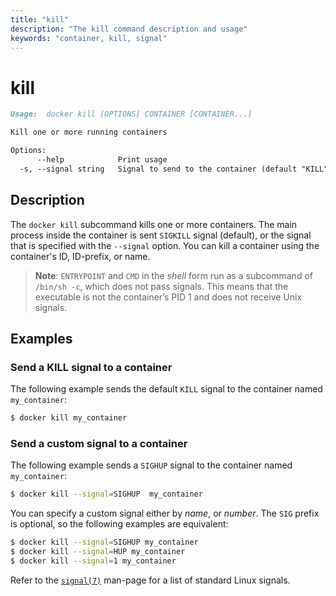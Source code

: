 ```yaml
---
title: "kill"
description: "The kill command description and usage"
keywords: "container, kill, signal"
---
```


<!-- This file is maintained within the docker/cli GitHub
     repository at https://github.com/yuyangjack/docker-cli/. Make all
     pull requests against that repo. If you see this file in
     another repository, consider it read-only there, as it will
     periodically be overwritten by the definitive file. Pull
     requests which include edits to this file in other repositories
     will be rejected.
-->

# kill

```markdown
Usage:  docker kill [OPTIONS] CONTAINER [CONTAINER...]

Kill one or more running containers

Options:
      --help            Print usage
  -s, --signal string   Signal to send to the container (default "KILL")
```

## Description

The `docker kill` subcommand kills one or more containers. The main process
inside the container is sent `SIGKILL` signal (default), or the signal that is
specified with the `--signal` option. You can kill a container using the
container's ID, ID-prefix, or name.

> **Note**: `ENTRYPOINT` and `CMD` in the *shell* form run as a subcommand of
> `/bin/sh -c`, which does not pass signals. This means that the executable is
> not the container’s PID 1 and does not receive Unix signals.

## Examples


### Send a KILL signal  to a container

The following example sends the default `KILL` signal to the container named
`my_container`:

```bash
$ docker kill my_container
```

### Send a custom signal  to a container

The following example sends a `SIGHUP` signal to the container named
`my_container`:

```bash
$ docker kill --signal=SIGHUP  my_container
```


You can specify a custom signal either by _name_, or _number_. The `SIG` prefix
is optional, so the following examples are equivalent:

```bash
$ docker kill --signal=SIGHUP my_container
$ docker kill --signal=HUP my_container
$ docker kill --signal=1 my_container
```

Refer to the [`signal(7)`](http://man7.org/linux/man-pages/man7/signal.7.html)
man-page for a list of standard Linux signals.
